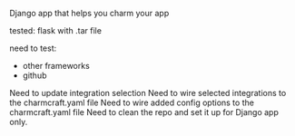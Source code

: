 Django app that helps you charm your app



tested: flask with .tar file

need to test:
- other frameworks
- github

Need to update integration selection
Need to wire selected integrations to the charmcraft.yaml file
Need to wire added config options to the charmcraft.yaml file
Need to clean the repo and set it up for Django app only.